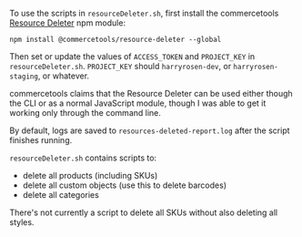 To use the scripts in `resourceDeleter.sh`, first install the commercetools [Resource Deleter](https://commercetools.github.io/nodejs/cli/resource-deleter.html) npm module:

```
npm install @commercetools/resource-deleter --global
```

Then set or update the values of `ACCESS_TOKEN` and `PROJECT_KEY` in `resourceDeleter.sh`. `PROJECT_KEY` should `harryrosen-dev`, or `harryrosen-staging`, or whatever.

commercetools claims that the Resource Deleter can be used either though the CLI or as a normal JavaScript module, though I was able to get it working only through the command line.

By default, logs are saved to `resources-deleted-report.log` after the script finishes running.

`resourceDeleter.sh` contains scripts to:
- delete all products (including SKUs)
- delete all custom objects (use this to delete barcodes)
- delete all categories

There's not currently a script to delete all SKUs without also deleting all styles.
